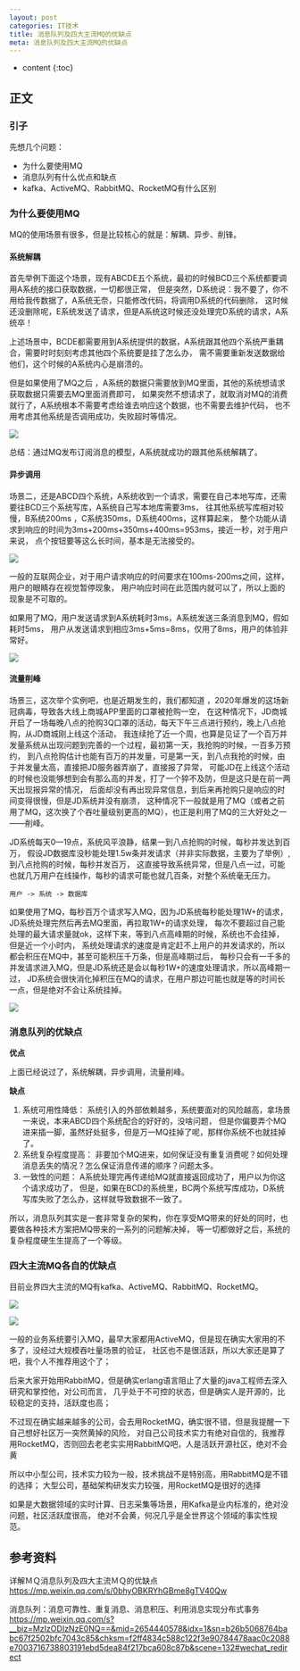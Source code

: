 ```yaml
---
layout: post
categories: IT技术
title: 消息队列及四大主流MQ的优缺点
meta: 消息队列及四大主流MQ的优缺点
---
```

* content
{:toc}
  
## 正文

### 引子

先想几个问题：
* 为什么要使用MQ
* 消息队列有什么优点和缺点
* kafka、ActiveMQ、RabbitMQ、RocketMQ有什么区别

### 为什么要使用MQ

MQ的使用场景有很多，但是比较核心的就是：解耦、异步、削锋。

#### 系统解耦

首先举例下面这个场景，现有ABCDE五个系统，最初的时候BCD三个系统都要调用A系统的接口获取数据，一切都很正常，
但是突然，D系统说：我不要了，你不用给我传数据了，A系统无奈，只能修改代码，将调用D系统的代码删除，
这时候还没删除呢，E系统发送了请求，但是A系统这时候还没处理完D系统的请求，A系统卒！

上述场景中，BCDE都需要用到A系统提供的数据，A系统跟其他四个系统严重耦合，需要时时刻刻考虑其他四个系统要是挂了怎么办，
需不需要重新发送数据给他们，这个时候的A系统内心是崩溃的。

但是如果使用了MQ之后 ，A系统的数据只需要放到MQ里面，其他的系统想请求获取数据只需要去MQ里面消费即可，
如果突然不想请求了，就取消对MQ的消费就行了，A系统根本不需要考虑给谁去响应这个数据，也不需要去维护代码，
也不用考虑其他系统是否调用成功，失败超时等情况。

![]({{site.baseurl}}/images/20210802/20210802124440.png)

总结：通过MQ发布订阅消息的模型，A系统就成功的跟其他系统解耦了。

#### 异步调用

场景二，还是ABCD四个系统，A系统收到一个请求，需要在自己本地写库，还需要往BCD三个系统写库，A系统自己写本地库需要3ms，
往其他系统写库相对较慢，B系统200ms ，C系统350ms，D系统400ms，这样算起来，
整个功能从请求到响应的时间为3ms+200ms+350ms+400ms=953ms，接近一秒，对于用户来说，
点个按钮要等这么长时间，基本是无法接受的。

![]({{site.baseurl}}/images/20210802/20210802124144.png)

一般的互联网企业，对于用户请求响应的时间要求在100ms-200ms之间，这样，用户的眼睛存在视觉暂停现象，
用户响应时间在此范围内就可以了，所以上面的现象是不可取的。

如果用了MQ，用户发送请求到A系统耗时3ms，A系统发送三条消息到MQ，假如耗时5ms，
用户从发送请求到相应3ms+5ms=8ms，仅用了8ms，用户的体验非常好。

![]({{site.baseurl}}/images/20210802/20210802124240.png)

#### 流量削峰

场景三，这次举个实例吧，也是近期发生的，我们都知道 ，2020年爆发的这场新冠病毒，导致各大线上商城APP里面的口罩被抢购一空，
在这种情况下，JD商城开启了一场每晚八点的抢购3Q口罩的活动，每天下午三点进行预约，晚上八点抢购，从JD商城刚上线这个活动，
我连续抢了近一个周，也算是见证了一个百万并发量系统从出现问题到完善的一个过程，最初第一天，我抢购的时候，一百多万预约，
到八点抢购估计也能有百万的并发量，可是第一天，到八点我抢的时候，由于并发量太高，直接把JD服务器弄崩了，直接报了异常，
可能JD在上线这个活动的时候也没能够想到会有那么高的并发，打了一个猝不及防，但是这只是在前一两天出现报异常的情况，
后面却没有再出现异常信息，到后来再抢购只是响应的时间变得很慢，但是JD系统并没有崩溃，
这种情况下一般就是用了MQ（或者之前用了MQ，这次换了个吞吐量级别更高的MQ），也正是利用了MQ的三大好处之一——削峰。

JD系统每天0—19点，系统风平浪静，结果一到八点抢购的时候，每秒并发达到百万，
假设JD数据库没秒能处理1.5w条并发请求（并非实际数据，主要为了举例）,到八点抢购的时候，每秒并发百万，
这直接导致系统异常，但是八点一过，可能也就几万用户在线操作，每秒的请求可能也就几百条，对整个系统毫无压力。

`用户 -> 系统 -> 数据库`

如果使用了MQ，每秒百万个请求写入MQ，因为JD系统每秒能处理1W+的请求，JD系统处理完然后再去MQ里面，再拉取1W+的请求处理，
每次不要超过自己能处理的最大请求量就ok，这样下来，等到八点高峰期的时候，系统也不会挂掉，但是近一个小时内，
系统处理请求的速度是肯定赶不上用户的并发请求的，所以都会积压在MQ中，甚至可能积压千万条，但是高峰期过后，
每秒只会有一千多的并发请求进入MQ，但是JD系统还是会以每秒1W+的速度处理请求，所以高峰期一过，
JD系统会很快消化掉积压在MQ的请求，在用户那边可能也就是等的时间长一点，但是绝对不会让系统挂掉。

![]({{site.baseurl}}/images/20210802/20210802124926.png)

### 消息队列的优缺点

**优点**

上面已经说过了，系统解耦，异步调用，流量削峰。

**缺点**

1. 系统可用性降低： 系统引入的外部依赖越多，系统要面对的风险越高，拿场景一来说，本来ABCD四个系统配合的好好的，没啥问题，
   但是你偏要弄个MQ进来插一脚，虽然好处挺多，但是万一MQ挂掉了呢，那样你系统不也就挂掉了。
2. 系统复杂程度提高： 非要加个MQ进来，如何保证没有重复消费呢？如何处理消息丢失的情况？怎么保证消息传递的顺序？问题太多。
3. 一致性的问题： A系统处理完再传递给MQ就直接返回成功了，用户以为你这个请求成功了，
   但是，如果在BCD的系统里，BC两个系统写库成功，D系统写库失败了怎么办，这样就导致数据不一致了。

所以，消息队列其实是一套非常复杂的架构，你在享受MQ带来的好处的同时，也要做各种技术方案把MQ带来的一系列的问题解决掉，
等一切都做好之后，系统的复杂程度硬生生提高了一个等级。

### 四大主流MQ各自的优缺点

目前业界四大主流的MQ有kafka、ActiveMQ、RabbitMQ、RocketMQ。

![]({{site.baseurl}}/images/20210802/20210802125645.png)

![]({{site.baseurl}}/images/20210802/20210802125725.png)

一般的业务系统要引入MQ，最早大家都用ActiveMQ，但是现在确实大家用的不多了，没经过大规模吞吐量场景的验证，
社区也不是很活跃，所以大家还是算了吧，我个人不推荐用这个了；

后来大家开始用RabbitMQ，但是确实erlang语言阻止了大量的java工程师去深入研究和掌控他，对公司而言，
几乎处于不可控的状态，但是确实人是开源的，比较稳定的支持，活跃度也高；

不过现在确实越来越多的公司，会去用RocketMQ，确实很不错，但是我提醒一下自己想好社区万一突然黄掉的风险，
对自己公司技术实力有绝对自信的，我推荐用RocketMQ，否则回去老老实实用RabbitMQ吧，人是活跃开源社区，绝对不会黄

所以中小型公司，技术实力较为一般，技术挑战不是特别高，用RabbitMQ是不错的选择；
大型公司，基础架构研发实力较强，用RocketMQ是很好的选择

如果是大数据领域的实时计算、日志采集等场景，用Kafka是业内标准的，绝对没问题，社区活跃度很高，
绝对不会黄，何况几乎是全世界这个领域的事实性规范。

## 参考资料

详解ＭＱ消息队列及四大主流ＭＱ的优缺点 <https://mp.weixin.qq.com/s/0bhyOBKRYhGBme8gTV40Qw>

消息队列：消息可靠性、重复消息、消息积压、利用消息实现分布式事务 <https://mp.weixin.qq.com/s?__biz=MzIzODIzNzE0NQ==&mid=2654440578&idx=1&sn=b26b5068764babc67f2502bfc7043c85&chksm=f2ff4834c588c122f3e90784478aac0c2088e7003716738803191ebd5dea84f217bca608c87b&scene=132#wechat_redirect>
